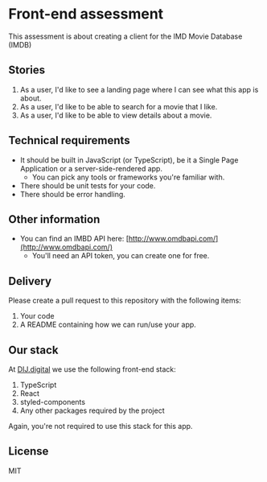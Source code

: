 # Front-end assessment

This assessment is about creating a client for the IMD Movie Database (IMDB)

## Stories

1. As a user, I'd like to see a landing page where I can see what this app is about.
2. As a user, I'd like to be able to search for a movie that I like.
3. As a user, I'd like to be able to view details about a movie.

## Technical requirements

- It should be built in JavaScript (or TypeScript), be it a Single Page Application or a server-side-rendered app.
    - You can pick any tools or frameworks you're familiar with.
- There should be unit tests for your code.
- There should be error handling.

## Other information

- You can find an IMBD API here: [http://www.omdbapi.com/](http://www.omdbapi.com/)
    - You'll need an API token, you can create one for free.

## Delivery

Please create a pull request to this repository with the following items:

1. Your code
2. A README containing how we can run/use your app.

## Our stack

At [DIJ.digital](https://dij.digital) we use the following front-end stack:

1. TypeScript
2. React
3. styled-components
4. Any other packages required by the project

Again, you're not required to use this stack for this app.

## License

MIT
